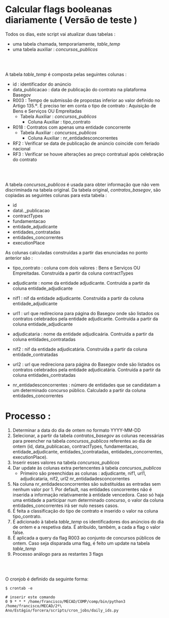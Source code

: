 # Calcular flags booleanas diariamente ( Versão de teste )

Todos os dias, este script vai atualizar duas tabelas : 

- uma tabela chamada, temporariamente, *table_temp*
- uma tabela auxiliar : *concursos\_publicos*


<br>
<br>


A tabela *table\_temp* é composta pelas seguintes colunas : 

- id : identificador do anúncio
- data\_publicacao : data de publicação do contrato na plataforma Basegov
- R003 : Tempo de submissão de propostas inferior ao valor definido no Artigo 135.º. É preciso ter em conta o tipo de contrato : Aquisição de Bens e Serviços OU Empreitadas
    - Tabela Auxiliar : *concursos\_publicos*
        - Coluna Auxiliar : tipo\_contrato
- R018 : Contratos com apenas uma entidade concorrente
    - Tabela Auxiliar : *concursos\_publicos*
        - Coluna Auxiliar : nr\_entidadesconcorrentes
- RF2 : Verificar se data de publicação de anúncio coincide com feriado nacional
- RF3 : Verificar se houve alterações ao preço contratual após celebração do contrato


<br>
<br>


A tabela *concursos\_publicos* é usada para obter informação que não vem discriminada na tabela original. Da tabela original, *contratos_basegov*, são copiadas as seguintes colunas para esta tabela : 

- id
- data\ _publicacao
- contractTypes
- fundamentacao
- entidade_adjudicante
- entidades_contratadas
- entidades_concorrentes
- executionPlace

As colunas calculadas construídas a partir das enunciadas no ponto anterior são :

- tipo\_contrato : coluna com dois valores : Bens e Serviços OU Empreitadas. Construída a partir da coluna contractTypes
- adjudicante : nome da entidade adjudicante. Contruída a partir da coluna entidade\_adjudicante
- nif1 : nif da entidade adjudicante. Construída a partir da coluna entidade\_adjudicante
- url1 : url que redireciona para página do Basegov onde são listados os contratos celebrados pela entidade adjudicante. Contruída a partir da coluna entidade\_adjudicante

- adjudicataria : nome da entidade adjudicaária. Contruída a partir da coluna entidades\_contratadas
- nif2 : nif da entidade adjudicatária. Construída a partir da coluna entidade\_contratadas
- url2 : url que redireciona para página do Basegov onde são listados os contratos celebrados pela entidade adjudicatária. Contruída a partir da coluna entidades\_contratadas
- nr\_entidadesconcorrentes : número de entidades que se candidatam a um determinado concurso público. Calculado a partir da coluna entidades\_concorrentes



# Processo : 

1. Determinar a data do dia de ontem no formato YYYY-MM-DD
2. Selecionar, a partir da tabela *contratos\_basegov* as colunas necessárias para preencher na tabela *concursos\_publicos* referentes ao dia de ontem (id, data\_publicacao, contractTypes, fundamentacao, entidade\_adjudicante, entidades_\contratadas, entidades\_concorrentes, executionPlace). 
3. Inserir esses valores na tabela *concursos\_publicos*
4. Dar update às colunas extra pertencentes à tabela *concursos\_publicos*
    - Primeiro são preenchidas as colunas : adjudicante, nif1, url1, adjudicataria, nif2, url2 nr\_entidadadesconcorrentes
5. Na coluna nr\_entidadesconcorrentes são substituídas as entradas sem nenhum valor por 1. Por default, nas entidades concorrentes não é inserida a informação relativamente à entidade vencedora. Caso só haja uma entidade a participar num determinado concurso, o valor da coluna entidades\_concorrentes irá ser nulo nesses casos. 
6. É feita a classificação do tipo de contrato e inserido o valor na coluna tipo\_contrato.
7. É adicionado à tabela *table_temp* os identificadores dos anúncios do dia de ontem e a respetiva data. É atribuído, também, a cada a flag o valor false. 
8. É aplicada a query da flag R003 ao conjunto de concursos públicos de ontem. Caso seja disparada uma flag, é feito um update na tabela *table\_temp*
9. Processo análogo para as restantes 3 flags


<br>
<br>

O cronjob é definido da seguinte forma: 

```
$ crontab -e 

# inserir este comando
0 9 * * * /home/francisco/MECAD/COMP/comp/bin/python3 /home/francisco/MECAD/2º\ Ano/Estágio/forcera/scripts/cron_jobs/daily_ids.py
```
